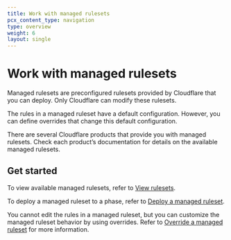```yaml
---
title: Work with managed rulesets
pcx_content_type: navigation
type: overview
weight: 6
layout: single
---
```


# Work with managed rulesets

Managed rulesets are preconfigured rulesets provided by Cloudflare that you can deploy. Only Cloudflare can modify these rulesets.

The rules in a managed ruleset have a default configuration. However, you can define overrides that change this default configuration.

There are several Cloudflare products that provide you with managed rulesets. Check each product’s documentation for details on the available managed rulesets.

## Get started

To view available managed rulesets, refer to [View rulesets](/ruleset-engine/basic-operations/view-rulesets/).

To deploy a managed ruleset to a phase, refer to [Deploy a managed ruleset](/ruleset-engine/managed-rulesets/deploy-managed-ruleset/).

You cannot edit the rules in a managed ruleset, but you can customize the managed ruleset behavior by using overrides. Refer to [Override a managed ruleset](/ruleset-engine/managed-rulesets/override-managed-ruleset/) for more information.
